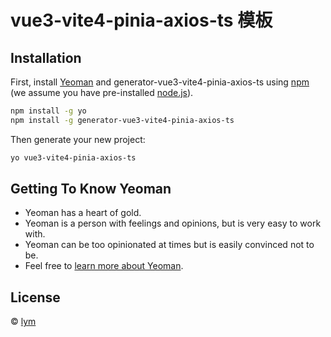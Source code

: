 # vue3-vite4-pinia-axios-ts 模板

## Installation

First, install [Yeoman](http://yeoman.io) and generator-vue3-vite4-pinia-axios-ts using [npm](https://www.npmjs.com/) (we assume you have pre-installed [node.js](https://nodejs.org/)).

```bash
npm install -g yo
npm install -g generator-vue3-vite4-pinia-axios-ts
```

Then generate your new project:

```bash
yo vue3-vite4-pinia-axios-ts
```

## Getting To Know Yeoman

- Yeoman has a heart of gold.
- Yeoman is a person with feelings and opinions, but is very easy to work with.
- Yeoman can be too opinionated at times but is easily convinced not to be.
- Feel free to [learn more about Yeoman](http://yeoman.io/).

## License

© [lym](vue3-vite-ts-pinia-template)
